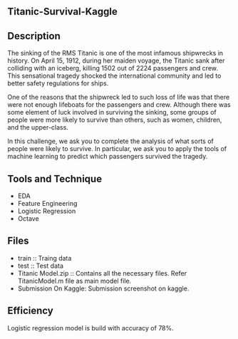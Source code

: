 ## Titanic-Survival-Kaggle

## Description 

The sinking of the RMS Titanic is one of the most infamous shipwrecks in history.  On April 15, 1912, during her maiden voyage, the Titanic sank after colliding with an iceberg, killing 1502 out of 2224 passengers and crew. This sensational tragedy shocked the international community and led to better safety regulations for ships.

One of the reasons that the shipwreck led to such loss of life was that there were not enough lifeboats for the passengers and crew. Although there was some element of luck involved in surviving the sinking, some groups of people were more likely to survive than others, such as women, children, and the upper-class.

In this challenge, we ask you to complete the analysis of what sorts of people were likely to survive. In particular, we ask you to apply the tools of machine learning to predict which passengers survived the tragedy.

## Tools and Technique

- EDA
- Feature Engineering
- Logistic Regression
- Octave

## Files

- train :: Traing data
- test :: Test data 
- Titanic Model.zip :: Contains all the necessary files. Refer TitanicModel.m file as main model file.
- Submission On Kaggle: Submission screenshot on kaggle. 

## Efficiency

Logistic regression model is build with accuracy of 78%. 
